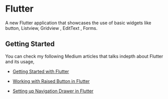 # Flutter

A new Flutter application that showcases the use of basic widgets like button, Listview, Gridview , EditText , Forms.

## Getting Started

You can check my following Medium articles that talks indepth about Flutter and its usage,

* <a href="https://medium.com/@yuvrajpandey24/getting-started-with-flutter-192c19940f34">Getting Started with Flutter</a>

* <a href="https://medium.com/@yuvrajpandey24/working-with-raised-button-in-flutter-6f5c0f71aab3">Working with Raised Button in Flutter</a>

* <a href="https://medium.com/@yuvrajpandey24/flutter-setting-up-navigation-drawer-13ff058fa29f">Setting up Navigation Drawer in Flutter</a>


